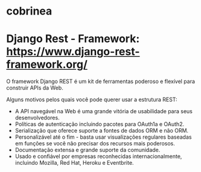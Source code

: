 # cobrinea

# Django Rest - Framework: https://www.django-rest-framework.org/

O framework Django REST é um kit de ferramentas poderoso e flexível para construir APIs da Web.

Alguns motivos pelos quais você pode querer usar a estrutura REST:

- A API navegável na Web é uma grande vitória de usabilidade para seus desenvolvedores.
- Políticas de autenticação incluindo pacotes para OAuth1a e OAuth2.
- Serialização que oferece suporte a fontes de dados ORM e não ORM.
- Personalizável até o fim - basta usar visualizações regulares baseadas em funções se você não precisar dos recursos mais poderosos.
- Documentação extensa e grande suporte da comunidade.
- Usado e confiável por empresas reconhecidas internacionalmente, incluindo Mozilla, Red Hat, Heroku e Eventbrite.